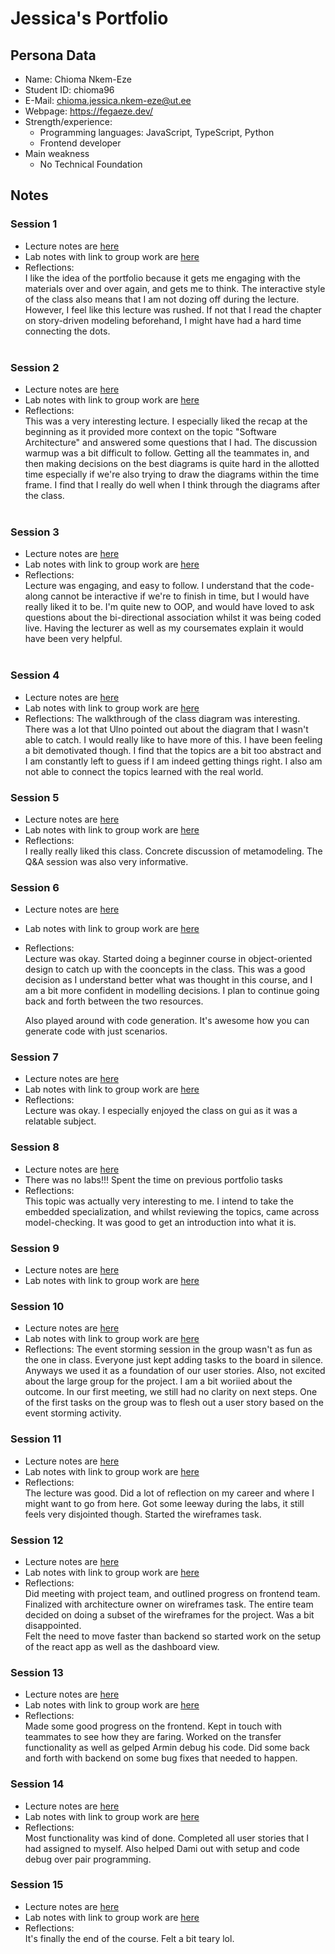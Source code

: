 # Jessica's Portfolio

## Persona Data

- Name: Chioma Nkem-Eze
- Student ID: chioma96
- E-Mail: chioma.jessica.nkem-eze@ut.ee
- Webpage: https://fegaeze.dev/
- Strength/experience:
  - Programming languages: JavaScript, TypeScript, Python
  - Frontend developer
- Main weakness
  - No Technical Foundation
  
## Notes

### Session 1

- Lecture notes are [here](lecture-notes/lecture01.md)
- Lab notes with link to group work are [here](lab-notes/lab01.md)
- Reflections:      
  I like the idea of the portfolio because it gets me engaging with the materials over and over again, and gets me to think. The interactive style of the class also means that I am not dozing off during the lecture. However, I feel like this lecture was rushed. If not that I read the chapter on story-driven modeling beforehand, I might have had a hard time connecting the dots.      
&nbsp;

### Session 2

- Lecture notes are [here](lecture-notes/lecture02.md)
- Lab notes with link to group work are [here](lab-notes/lab02.md)
- Reflections:  
  This was a very interesting lecture. I especially liked the recap at the beginning as it provided more context on the topic "Software Architecture" and answered some questions that I had. The discussion warmup was a bit difficult to follow. Getting all the teammates in, and then making decisions on the best diagrams is quite hard in the allotted time especially if we're also trying to draw the diagrams within the time frame. I find that I really do well when I think through the diagrams after the class.          
&nbsp;

### Session 3

- Lecture notes are [here](lecture-notes/lecture03.md)
- Lab notes with link to group work are [here](lab-notes/lab03.md)
- Reflections:  
  Lecture was engaging, and easy to follow. I understand that the code-along cannot be interactive if we're to finish in time, but I would have really liked it to be. I'm quite new to OOP, and would have loved to ask questions about the bi-directional association whilst it was being coded live. Having the lecturer as well as my coursemates explain it would have been very helpful.              
&nbsp;

### Session 4

- Lecture notes are [here](lecture-notes/lecture04.md)
- Lab notes with link to group work are [here](lab-notes/lab04.md)
- Reflections:
  The walkthrough of the class diagram was interesting. There was a lot that Ulno pointed out about the diagram that I wasn't able to catch. I would really like to have more of this. I have been feeling a bit demotivated though. I find that the topics are a bit too abstract and I am constantly left to guess if I am indeed getting things right. I also am not able to connect the topics learned with the real world.

### Session 5

- Lecture notes are [here](lecture-notes/lecture05.md)
- Lab notes with link to group work are [here](lab-notes/lab05.md)
- Reflections:  
  I really really liked this class. Concrete discussion of metamodeling. The Q&A session was also very informative.

### Session 6

- Lecture notes are [here](lecture-notes/lecture06.md)
- Lab notes with link to group work are [here](lab-notes/lab06.md)
- Reflections:  
  Lecture was okay. Started doing a beginner course in object-oriented design to catch up with the cooncepts in the class.  This was a good decision as I understand better what was thought in this course, and I am a bit more confident in modelling decisions. I plan to continue going back and forth between the two resources. 

  Also played around with code generation. It's awesome how you can generate code with just scenarios. 

### Session 7

- Lecture notes are [here](lecture-notes/lecture07.md)
- Lab notes with link to group work are [here](lab-notes/lab07.md)
- Reflections:  
  Lecture was okay. I especially enjoyed the class on gui as it was a relatable subject. 

### Session 8

- Lecture notes are [here](lecture-notes/lecture08.md)
- There was no labs!!! Spent the time on previous portfolio tasks
- Reflections:  
  This topic was actually very interesting to me. I intend to take the embedded specialization, and whilst reviewing the topics, came across model-checking. It was good to get an introduction into what it is.

### Session 9

- Lecture notes are [here](lecture-notes/lecture09.md)
- Lab notes with link to group work are [here](lab-notes/lab09.md)

### Session 10

- Lecture notes are [here](lecture-notes/lecture10.md)
- Lab notes with link to group work are [here](lab-notes/lab10-15.md)
- Reflections:
  The event storming session in the group wasn't as fun as the one in class. Everyone just kept adding tasks to the board in silence. Anyways we used it as a foundation of our user stories. Also, not excited about the large group for the project. I am a bit woriied about the outcome. In our first meeting, we still had no clarity on next steps. One of the first tasks on the group was to flesh out a user story based on the event storming activity.  

### Session 11

- Lecture notes are [here](lecture-notes/lecture11.md)
- Lab notes with link to group work are [here](lab-notes/lab10-15.md)
- Reflections:  
  The lecture was good. Did a lot of reflection on my career and where I might want to go from here. Got some leeway during the labs, it still feels very disjointed though. Started the wireframes task.

### Session 12

- Lecture notes are [here](lecture-notes/lecture12.md)
- Lab notes with link to group work are [here](lab-notes/lab10-15.md)
- Reflections:  
  Did meeting with project team, and outlined progress on frontend team.       
  Finalized with architecture owner on wireframes task. The entire team decided on doing a subset of the wireframes for the project. Was a bit disappointed.      
  Felt the need to move faster than backend so started work on the setup of the react app as well as the dashboard view.

### Session 13

- Lecture notes are [here](lecture-notes/lecture13.md)
- Lab notes with link to group work are [here](lab-notes/lab10-15.md)
- Reflections:  
  Made some good progress on the frontend. Kept in touch with teammates to see how they are faring. Worked on the transfer functionality as well as gelped Armin debug his code. Did some back and forth with backend on some bug fixes that needed to happen.

### Session 14

- Lecture notes are [here](lecture-notes/lecture14.md)
- Lab notes with link to group work are [here](lab-notes/lab10-15.md)
- Reflections:  
  Most functionality was kind of done. Completed all user stories that I had assigned to myself. Also helped Dami out with setup and code debug over pair programming.

### Session 15

- Lecture notes are [here](lecture-notes/lecture15.md)
- Lab notes with link to group work are [here](lab-notes/lab10-15.md)
- Reflections:  
  It's finally the end of the course. Felt a bit teary lol. 
